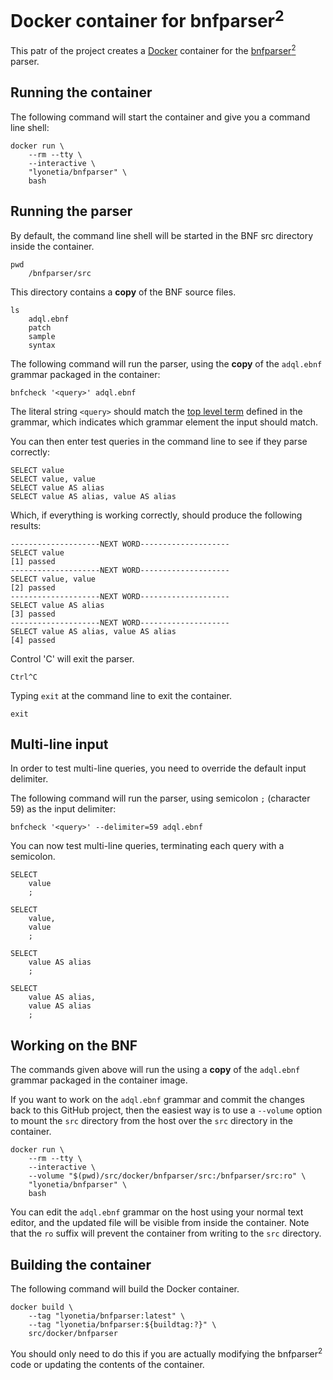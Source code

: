 # Docker container for bnfparser<sup>2</sup>

This patr of the project creates a [Docker](https://www.docker.com "Docker's Homepage") container for the [bnfparser<sup>2</sup>](http://bnfparser2.sourceforge.net/) parser.


## Running the container
The following command will start the container and give you a command line shell:

    docker run \
        --rm --tty \
        --interactive \
        "lyonetia/bnfparser" \
        bash

## Running the parser

By default, the command line shell will be started in the BNF src directory inside the container.

    pwd
        /bnfparser/src

This directory contains a **copy** of the BNF source files.

    ls
        adql.ebnf
        patch
        sample
        syntax
    
The following command will run the parser, using the **copy** of the `adql.ebnf` grammar packaged in the container:

    bnfcheck '<query>' adql.ebnf

The literal string `<query>` should match the [top level term](src/adql.ebnf#L47) defined in the grammar, which indicates which grammar element the input should match.

You can then enter test queries in the command line to see if they parse correctly:

    SELECT value
    SELECT value, value
    SELECT value AS alias
    SELECT value AS alias, value AS alias

Which, if everything is working correctly, should produce the following results:

    --------------------NEXT WORD--------------------
    SELECT value
    [1] passed
    --------------------NEXT WORD--------------------
    SELECT value, value
    [2] passed
    --------------------NEXT WORD--------------------
    SELECT value AS alias
    [3] passed
    --------------------NEXT WORD--------------------
    SELECT value AS alias, value AS alias
    [4] passed

Control 'C' will exit the parser.

    Ctrl^C

Typing `exit` at the command line to exit the container.

    exit

## Multi-line input

In order to test multi-line queries, you need to override the default input delimiter.

The following command will run the parser, using semicolon `;` (character 59) as the input delimiter:

    bnfcheck '<query>' --delimiter=59 adql.ebnf

You can now test multi-line queries, terminating each query with a semicolon.

    SELECT
        value
        ;

    SELECT
        value,
        value
        ;

    SELECT
        value AS alias
        ;

    SELECT
        value AS alias,
        value AS alias
        ;

## Working on the BNF
The commands given above will run the using a **copy** of the `adql.ebnf` grammar packaged in the container image.

If you want to work on the `adql.ebnf` grammar and commit the changes back to this GitHub project, then the easiest way is to use a `--volume` option to mount the `src` directory from the host over the `src` directory in the container.

    docker run \
        --rm --tty \
        --interactive \
        --volume "$(pwd)/src/docker/bnfparser/src:/bnfparser/src:ro" \
        "lyonetia/bnfparser" \
        bash

You can edit the `adql.ebnf` grammar on the host using your normal text editor, and the updated file will be visible from inside the container. Note that the `ro` suffix will prevent the container from writing to the `src` directory.

## Building the container
The following command will build the Docker container.

    docker build \
        --tag "lyonetia/bnfparser:latest" \
        --tag "lyonetia/bnfparser:${buildtag:?}" \
        src/docker/bnfparser

You should only need to do this if you are actually modifying the bnfparser<sup>2</sup> code or updating the contents of the container.
